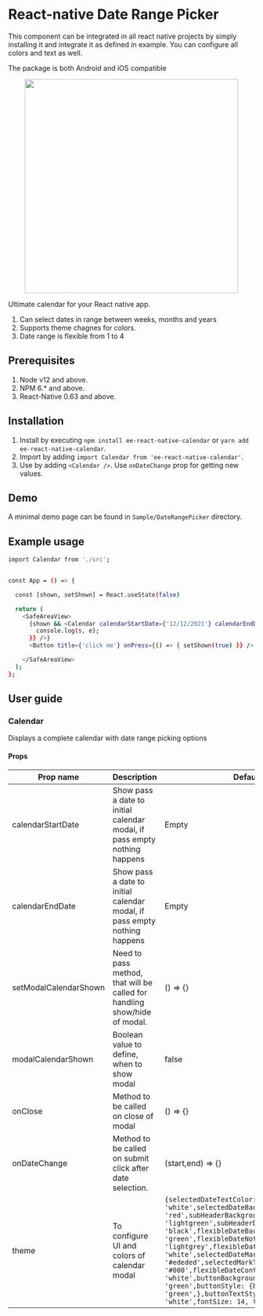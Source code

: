 # React-native Date Range Picker

This component can be integrated in all react native projects by simply installing it and integrate it as defined in example. You can configure all colors and text as well.

The package is both Android and iOS compatible

<div align="center">
  <img width="436" heigth="398" src="https://check-ankit.s3.us-east-2.amazonaws.com/Screenshot+2021-12-14+at+8.56.14+AM.png">
</div>

Ultimate calendar for your React native app.

1. Can select dates in range between weeks, months and years
2. Supports theme chagnes for colors.
3. Date range is flexible from 1 to 4

## Prerequisites 
1. Node v12 and above. 
2. NPM 6.* and above.
3. React-Native 0.63 and above.


## Installation
1. Install by executing `npm install ee-react-native-calendar` or `yarn add ee-react-native-calendar`.
2. Import by adding `import Calendar from 'ee-react-native-calendar'`.
3. Use by adding `<Calendar />`. Use `onDateChange` prop for getting new values.

## Demo

A minimal demo page can be found in `Sample/DateRangePicker` directory.

<!-- [Online demo](https://snack.expo.dev/@ankitpat/react-native-date-range-picker) is also available! -->

## Example usage 

```sh
import Calendar from './src';


const App = () => {

  const [shown, setShown] = React.useState(false)

  return (
    <SafeAreaView>
      {shown && <Calendar calendarStartDate={'12/12/2021'} calendarEndDate={'12/14/2021'} modalCalendarShown={shown} setModalCalendarShown={setShown} onClose={() => { setShown(false) }} onDateChange={(s, e) => {
        console.log(s, e);
      }} />}
      <Button title={'click me'} onPress={() => { setShown(true) }} />

    </SafeAreaView>
  );
};
```

## User guide

### Calendar

Displays a complete calendar with date range picking options

#### Props

|Prop name|Description|Default value|Required|
|----|----|----|----|
|calendarStartDate|Show pass a date to initial calendar modal, if pass empty nothing happens|Empty|false|
|calendarEndDate|Show pass a date to initial calendar modal, if pass empty nothing happens|Empty|false|
|setModalCalendarShown|Need to pass method, that will be called for handling show/hide of modal.|() => {}|true|
|modalCalendarShown|Boolean value to define, when to show modal|false|true|
|onClose|Method to be called on close of modal|() => {}|true|
|onDateChange|Method to be called on submit click after date selection.|(start,end) => {}|true|
|theme|To configure UI and colors of calendar modal| ```{selectedDateTextColor: 'white',selectedDateBackgroundColor: 'red',subHeaderBackgroundColor: 'lightgreen',subHeaderDateTextColor: 'black',flexibleDateBackgroundColor: 'green',flexibleDateNotSelectedBackgroundColor: 'lightgrey',flexibleDateTextColor: 'white',selectedDateMarkColor: '#ededed',selectedMarkTextColor: '#000',flexibleDateContainerBackgroundColor: 'white',buttonBackgroundColor: 'green',buttonStyle: {backgroundColor: 'green',},buttonTextStyle: {color: 'white',fontSize: 14, title: 'Calendar'}}```|
